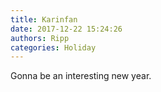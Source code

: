 ```yaml
---
title: Karinfan
date: 2017-12-22 15:24:26
authors: Ripp
categories: Holiday
---
```


 Gonna be an interesting new year.